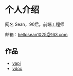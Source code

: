 # 个人介绍

网名 Sean，90后，前端工程师

邮箱：hellosean1025@163.com

## 作品

* [yapi](https://hellosean1025.github.io/yapi)
* [ydoc](http://ydoc.ymfe.org)